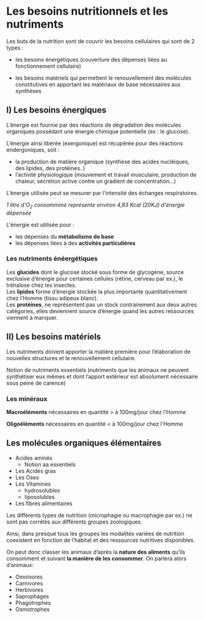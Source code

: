 # Les besoins nutritionnels et les nutriments 

Les buts de la nutrition sont de couvrir les besoins cellulaires qui sont de 2 types :   

* les besoins énergétiques (couverture des dépenses liées au fonctionnement cellulaire) 
 
 * les besoins matériels qui permettent le renouvellement des molécules constitutives en apportant les matériaux de base nécessaires aux synthèses 
 
## I) Les besoins énergiques

L’énergie est fournie par des réactions de dégradation des molécules organiques possédant une énergie chimique potentielle (ex : le glucose).

L’énergie ainsi libérée (exergonique) est récupérée pour des réactions endergoniques, soit :   

* la production de matière organique (synthèse des acides nucléiques, des lipides, des protéines..)  
* l’activité physiologique (mouvement et travail musculaire, production de chaleur, sécrétion active contre un gradient de concentration…) 

L’énergie utilisée peut se mesurer par l’intensité des échanges respiratoires.  
 
*1 litre d'O<sub>2</sub> consommmé représente environ 4,83 Kcal (20KJ) d'énergie dépensée*

L'énergie est  utilisée pour :

* les dépenses du **métabolisme de base**
* les dépenses liées à des **activités particulières**

### Les nutriments énéergétiques

Les **glucides** dont le glucose stocké sous forme de glycogène, source exclusive d’énergie pour certaines cellules (rétine, cerveau par ex.), le tréhalose chez les insectes.  
Les **lipides** forme d’énergie stockée la plus importante quantitativement chez l’Homme (tissu adipeux blanc).  
Les **protéines**, ne représentent pas un stock contrairement aux deux autres catégories, elles deviennent source d’énergie quand les autres ressources viennent à manquer.

## II) Les besoins matériels

Les nutriments doivent apporter la matière première pour l’élaboration de nouvelles structures et le renouvellement cellulaire.  

Notion de nutriments essentiels (nutriments que les animaux ne peuvent synthétiser eux mêmes et dont l’apport extérieur est absolument nécessaire sous peine de carence) 


### Les minéraux

**Macroéléments** nécessaires en quantité > à 100mg/jour chez l'Homme

**Oligoéléments** nécessaires en quantité < à 100mg/jour chez l'Homme

## Les molécules organiques élémentaires

* Acides aminés
	* Notion aa essentiels   
* Les Acides gras  
* Les Oses  
* Les Vitamines   
	* hydrosolubles   
	* liposolubles  
* Les fibres alimentaires 

Les différents types de nutrition (microphagie ou macrophagie par ex.) ne sont pas corrélés aux différents groupes zoologiques. 
 
Ainsi, dans presque tous les groupes les modalités variées de nutrition coexistent en fonction de l’habitat et des ressources nutritives disponibles.

On peut donc classer les animaux d’après la **nature des aliments** qu’ils consomment et suivant **la manière de les consommer**. On parlera alors d’animaux:

* Omnivores
* Carnivores
* Herbivores
* Saprophages
* Phagotrophes
* Osmotrophes


























